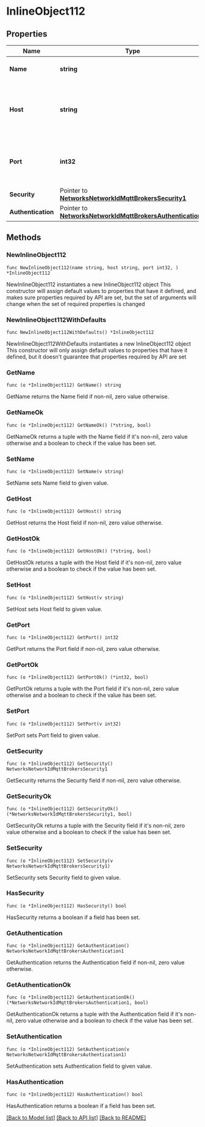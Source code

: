 # InlineObject112

## Properties

Name | Type | Description | Notes
------------ | ------------- | ------------- | -------------
**Name** | **string** | Name of the MQTT broker. | 
**Host** | **string** | Host name/IP address where the MQTT broker runs. | 
**Port** | **int32** | Host port though which the MQTT broker can be reached. | 
**Security** | Pointer to [**NetworksNetworkIdMqttBrokersSecurity1**](NetworksNetworkIdMqttBrokersSecurity1.md) |  | [optional] 
**Authentication** | Pointer to [**NetworksNetworkIdMqttBrokersAuthentication1**](NetworksNetworkIdMqttBrokersAuthentication1.md) |  | [optional] 

## Methods

### NewInlineObject112

`func NewInlineObject112(name string, host string, port int32, ) *InlineObject112`

NewInlineObject112 instantiates a new InlineObject112 object
This constructor will assign default values to properties that have it defined,
and makes sure properties required by API are set, but the set of arguments
will change when the set of required properties is changed

### NewInlineObject112WithDefaults

`func NewInlineObject112WithDefaults() *InlineObject112`

NewInlineObject112WithDefaults instantiates a new InlineObject112 object
This constructor will only assign default values to properties that have it defined,
but it doesn't guarantee that properties required by API are set

### GetName

`func (o *InlineObject112) GetName() string`

GetName returns the Name field if non-nil, zero value otherwise.

### GetNameOk

`func (o *InlineObject112) GetNameOk() (*string, bool)`

GetNameOk returns a tuple with the Name field if it's non-nil, zero value otherwise
and a boolean to check if the value has been set.

### SetName

`func (o *InlineObject112) SetName(v string)`

SetName sets Name field to given value.


### GetHost

`func (o *InlineObject112) GetHost() string`

GetHost returns the Host field if non-nil, zero value otherwise.

### GetHostOk

`func (o *InlineObject112) GetHostOk() (*string, bool)`

GetHostOk returns a tuple with the Host field if it's non-nil, zero value otherwise
and a boolean to check if the value has been set.

### SetHost

`func (o *InlineObject112) SetHost(v string)`

SetHost sets Host field to given value.


### GetPort

`func (o *InlineObject112) GetPort() int32`

GetPort returns the Port field if non-nil, zero value otherwise.

### GetPortOk

`func (o *InlineObject112) GetPortOk() (*int32, bool)`

GetPortOk returns a tuple with the Port field if it's non-nil, zero value otherwise
and a boolean to check if the value has been set.

### SetPort

`func (o *InlineObject112) SetPort(v int32)`

SetPort sets Port field to given value.


### GetSecurity

`func (o *InlineObject112) GetSecurity() NetworksNetworkIdMqttBrokersSecurity1`

GetSecurity returns the Security field if non-nil, zero value otherwise.

### GetSecurityOk

`func (o *InlineObject112) GetSecurityOk() (*NetworksNetworkIdMqttBrokersSecurity1, bool)`

GetSecurityOk returns a tuple with the Security field if it's non-nil, zero value otherwise
and a boolean to check if the value has been set.

### SetSecurity

`func (o *InlineObject112) SetSecurity(v NetworksNetworkIdMqttBrokersSecurity1)`

SetSecurity sets Security field to given value.

### HasSecurity

`func (o *InlineObject112) HasSecurity() bool`

HasSecurity returns a boolean if a field has been set.

### GetAuthentication

`func (o *InlineObject112) GetAuthentication() NetworksNetworkIdMqttBrokersAuthentication1`

GetAuthentication returns the Authentication field if non-nil, zero value otherwise.

### GetAuthenticationOk

`func (o *InlineObject112) GetAuthenticationOk() (*NetworksNetworkIdMqttBrokersAuthentication1, bool)`

GetAuthenticationOk returns a tuple with the Authentication field if it's non-nil, zero value otherwise
and a boolean to check if the value has been set.

### SetAuthentication

`func (o *InlineObject112) SetAuthentication(v NetworksNetworkIdMqttBrokersAuthentication1)`

SetAuthentication sets Authentication field to given value.

### HasAuthentication

`func (o *InlineObject112) HasAuthentication() bool`

HasAuthentication returns a boolean if a field has been set.


[[Back to Model list]](../README.md#documentation-for-models) [[Back to API list]](../README.md#documentation-for-api-endpoints) [[Back to README]](../README.md)


